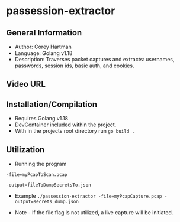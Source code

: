 # passession-extractor

## General Information
- Author: Corey Hartman
- Language: Golang v1.18
- Description: Traverses packet captures and extracts: usernames, passwords, session ids, basic auth, and cookies.

## Video URL

## Installation/Compilation
- Requires Golang v1.18
- DevContainer included within the project.
- With in the projects root directory run ```go build .```

## Utilization
- Running the program

```-file=myPcapToScan.pcap``` 

```-output=fileToDumpSecretsTo.json```

- Example ```./passession-extractor -file=myPcapCapture.pcap -output=secrets_dump.json```

- Note - If the file flag is not utilized, a live capture will be initiated.

